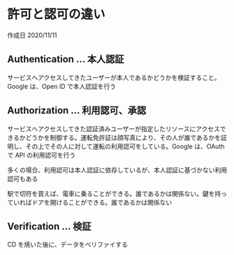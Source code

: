 # 許可と認可の違い

作成日 2020/11/11

## Authentication ... 本人認証

サービスへアクセスしてきたユーザーが本人であるかどうかを検証すること。Google は、Open ID で本人認証を行う

## Authorization ... 利用認可、承認

サービスへアクセスしてきた認証済みユーザーが指定したリソースにアクセスできるかどうかを制御する。運転免許証は顔写真により、その人が誰であるかを証明し、その上でその人に対して運転の利用認可をしている。Google は、OAuth で API の利用認可を行う

多くの場合、利用認可は本人認証に依存しているが、本人認証に基づかない利用認可もある

駅で切符を買えば、電車に乗ることができる。誰であるかは関係ない。鍵を持っていればドアを開けることができる。誰であるかは関係ない

## Verification ... 検証

CD を焼いた後に、データをベリファイする
